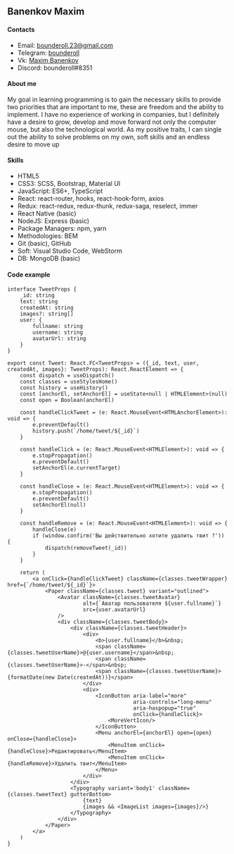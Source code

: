 ## Banenkov Maxim

#### Contacts

* Email: bounderoll.23@gmail.com
* Telegram: [bounderoll](https://t.me/bounderoll)
* Vk: [Maxim Banenkov](https://vk.com/bounderoll)
* Discord: bounderoll#8351

#### About me

My goal in learning programming is to gain the necessary skills to provide two priorities that are important to me,
these are freedom and the ability to implement. I have no experience of working in companies, but I definitely have a
desire to grow, develop and move forward not only the computer mouse, but also the technological world. As my positive
traits, I can single out the ability to solve problems on my own, soft skills and an endless desire to move up

#### Skills

* HTML5
* CSS3: SCSS, Bootstrap, Material UI
* JavaScript: ES6+, TypeScript
* React: react-router, hooks, react-hook-form, axios
* Redux: react-redux, redux-thunk, redux-saga, reselect, immer
* React Native (basic)
* NodeJS: Express (basic)
* Package Managers: npm, yarn
* Methodologies: BEM
* Git (basic), GitHub
* Soft: Visual Studio Code, WebStorm
* DB: MongoDB (basic)

#### Code example

```
interface TweetProps {
    _id: string
    text: string
    createdAt: string
    images?: string[]
    user: {
        fullname: string
        username: string
        avatarUrl: string
    }
}

export const Tweet: React.FC<TweetProps> = ({_id, text, user, createdAt, images}: TweetProps): React.ReactElement => {
    const dispatch = useDispatch()
    const classes = useStylesHome()
    const history = useHistory()
    const [anchorEl, setAnchorEl] = useState<null | HTMLElement>(null)
    const open = Boolean(anchorEl)

    const handleClickTweet = (e: React.MouseEvent<HTMLAnchorElement>): void => {
        e.preventDefault()
        history.push(`/home/tweet/${_id}`)
    }

    const handleClick = (e: React.MouseEvent<HTMLElement>): void => {
        e.stopPropagation()
        e.preventDefault()
        setAnchorEl(e.currentTarget)
    }

    const handleClose = (e: React.MouseEvent<HTMLElement>): void => {
        e.stopPropagation()
        e.preventDefault()
        setAnchorEl(null)
    }

    const handleRemove = (e: React.MouseEvent<HTMLElement>): void => {
        handleClose(e)
        if (window.confirm('Вы действительно хотите удалить твит ?')) {
            dispatch(removeTweet(_id))
        }
    }

    return (
        <a onClick={handleClickTweet} className={classes.tweetWrapper} href={`/home/tweet/${_id}`}>
            <Paper className={classes.tweet} variant="outlined">
                <Avatar className={classes.tweetAvatar}
                        alt={`Аватар пользователя ${user.fullname}`}
                        src={user.avatarUrl}
                />
                <div className={classes.tweetBody}>
                    <div className={classes.tweetHeader}>
                        <div>
                            <b>{user.fullname}</b>&nbsp;
                            <span className={classes.tweetUserName}>@{user.username}</span>&nbsp;
                            <span className={classes.tweetUserName}>·</span>&nbsp;
                            <span className={classes.tweetUserName}>{formatDate(new Date(createdAt))}</span>
                        </div>
                        <div>
                            <IconButton aria-label="more"
                                        aria-controls="long-menu"
                                        aria-haspopup="true"
                                        onClick={handleClick}>
                                <MoreVertIcon/>
                            </IconButton>
                            <Menu anchorEl={anchorEl} open={open} onClose={handleClose}>
                                <MenuItem onClick={handleClose}>Редактировать</MenuItem>
                                <MenuItem onClick={handleRemove}>Удалить твит</MenuItem>
                            </Menu>
                        </div>
                    </div>
                    <Typography variant='body1' className={classes.tweetText} gutterBottom>
                        {text}
                        {images && <ImageList images={images}/>}
                    </Typography>
                </div>
            </Paper>
        </a>
    )
}
```